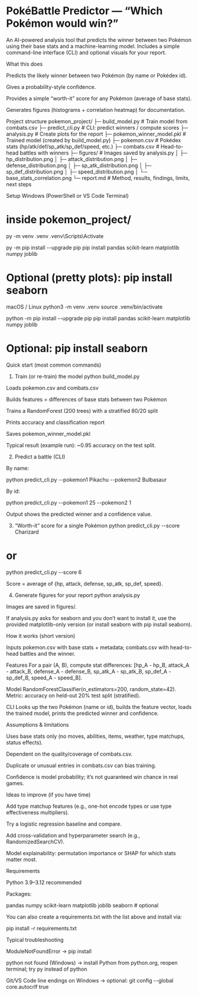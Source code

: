 # PokéBattle Predictor — “Which Pokémon would win?”

An AI-powered analysis tool that predicts the winner between two Pokémon using their base stats and a machine-learning model. Includes a simple command-line interface (CLI) and optional visuals for your report.

What this does

Predicts the likely winner between two Pokémon (by name or Pokédex id).

Gives a probability-style confidence.

Provides a simple “worth-it” score for any Pokémon (average of base stats).

Generates figures (histograms + correlation heatmap) for documentation.

Project structure
pokemon_project/
├─ build_model.py                # Train model from combats.csv
├─ predict_cli.py                # CLI: predict winners / compute scores
├─ analysis.py                   # Create plots for the report
├─ pokemon_winner_model.pkl      # Trained model (created by build_model.py)
├─ pokemon.csv                   # Pokédex stats (hp/atk/def/sp_atk/sp_def/speed, etc.)
├─ combats.csv                   # Head-to-head battles with winners
├─ figures/                      # Images saved by analysis.py
│   ├─ hp_distribution.png
│   ├─ attack_distribution.png
│   ├─ defense_distribution.png
│   ├─ sp_atk_distribution.png
│   ├─ sp_def_distribution.png
│   ├─ speed_distribution.png
│   └─ base_stats_correlation.png
└─ report.md                     # Method, results, findings, limits, next steps

Setup
Windows (PowerShell or VS Code Terminal)
# inside pokemon_project/
py -m venv .venv
.venv\Scripts\Activate

py -m pip install --upgrade pip
pip install pandas scikit-learn matplotlib numpy joblib
# Optional (pretty plots): pip install seaborn

macOS / Linux
python3 -m venv .venv
source .venv/bin/activate

python -m pip install --upgrade pip
pip install pandas scikit-learn matplotlib numpy joblib
# Optional: pip install seaborn

Quick start (most common commands)
1) Train (or re-train) the model
python build_model.py


Loads pokemon.csv and combats.csv

Builds features = differences of base stats between two Pokémon

Trains a RandomForest (200 trees) with a stratified 80/20 split

Prints accuracy and classification report

Saves pokemon_winner_model.pkl

Typical result (example run): ~0.95 accuracy on the test split.

2) Predict a battle (CLI)

By name:

python predict_cli.py --pokemon1 Pikachu --pokemon2 Bulbasaur


By id:

python predict_cli.py --pokemon1 25 --pokemon2 1


Output shows the predicted winner and a confidence value.

3) “Worth-it” score for a single Pokémon
python predict_cli.py --score Charizard
# or
python predict_cli.py --score 6


Score = average of {hp, attack, defense, sp_atk, sp_def, speed}.

4) Generate figures for your report
python analysis.py


Images are saved in figures/.

If analysis.py asks for seaborn and you don’t want to install it, use the provided matplotlib-only version (or install seaborn with pip install seaborn).

How it works (short version)

Inputs
pokemon.csv with base stats + metadata; combats.csv with head-to-head battles and the winner.

Features
For a pair (A, B), compute stat differences:
[hp_A - hp_B, attack_A - attack_B, defense_A - defense_B, sp_atk_A - sp_atk_B, sp_def_A - sp_def_B, speed_A - speed_B].

Model
RandomForestClassifier(n_estimators=200, random_state=42).
Metric: accuracy on held-out 20% test split (stratified).

CLI
Looks up the two Pokémon (name or id), builds the feature vector, loads the trained model, prints the predicted winner and confidence.

Assumptions & limitations

Uses base stats only (no moves, abilities, items, weather, type matchups, status effects).

Dependent on the quality/coverage of combats.csv.

Duplicate or unusual entries in combats.csv can bias training.

Confidence is model probability; it’s not guaranteed win chance in real games.

Ideas to improve (if you have time)

Add type matchup features (e.g., one-hot encode types or use type effectiveness multipliers).

Try a logistic regression baseline and compare.

Add cross-validation and hyperparameter search (e.g., RandomizedSearchCV).

Model explainability: permutation importance or SHAP for which stats matter most.

Requirements

Python 3.9–3.12 recommended

Packages:

pandas
numpy
scikit-learn
matplotlib
joblib
seaborn   # optional


You can also create a requirements.txt with the list above and install via:

pip install -r requirements.txt

Typical troubleshooting

ModuleNotFoundError → pip install <module>

python not found (Windows) → install Python from python.org, reopen terminal; try py instead of python

Git/VS Code line endings on Windows → optional: git config --global core.autocrlf true